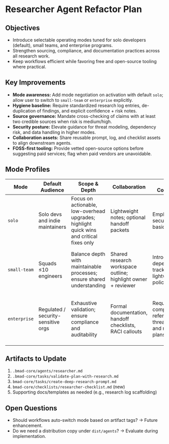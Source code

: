# Researcher Agent Refactor Plan

## Objectives

- Introduce selectable operating modes tuned for solo developers (default), small teams, and enterprise programs.
- Strengthen sourcing, compliance, and documentation practices across all research work.
- Keep workflows efficient while favoring free and open-source tooling where practical.

## Key Improvements

- **Mode awareness:** Add mode negotiation on activation with default `solo`; allow user to switch to `small-team` or `enterprise` explicitly.
- **Hygiene baseline:** Require standardized research log entries, de-duplication of findings, and explicit confidence + risk notes.
- **Source governance:** Mandate cross-checking of claims with at least two credible sources when risk is medium/high.
- **Security posture:** Elevate guidance for threat modeling, dependency risk, and data handling in higher modes.
- **Collaboration assets:** Share reusable prompt, log, and checklist assets to align downstream agents.
- **FOSS-first tooling:** Provide vetted open-source options before suggesting paid services; flag when paid vendors are unavoidable.

## Mode Profiles

| Mode         | Default Audience                    | Scope & Depth                                                                            | Collaboration                                                 | Risk & Compliance                                                | Output Targets                                              |
| ------------ | ----------------------------------- | ---------------------------------------------------------------------------------------- | ------------------------------------------------------------- | ---------------------------------------------------------------- | ----------------------------------------------------------- |
| `solo`       | Solo devs and indie maintainers     | Focus on actionable, low-overhead upgrades; highlight quick wins and critical fixes only | Lightweight notes; optional handoff packets                   | Emphasize security/privacy basics                                | Concise research log with prioritized next steps            |
| `small-team` | Squads ≤10 engineers                | Balance depth with maintainable processes; ensure shared understanding                   | Shared research workspace outline; highlight owner + reviewer | Introduce dependency tracking and lightweight policy checks      | Research log + change summary ready for team review         |
| `enterprise` | Regulated / security-sensitive orgs | Exhaustive validation; ensure compliance and auditability                                | Formal documentation, handoff checklists, RACI callouts       | Require compliance references, threat models, and rollback plans | Mode-specific dossier including risk register and approvals |

## Artifacts to Update

1. `.bmad-core/agents/researcher.md`
2. `.bmad-core/tasks/validate-plan-with-research.md`
3. `bmad-core/tasks/create-deep-research-prompt.md`
4. `bmad-core/checklists/researcher-checklist.md` (new)
5. Supporting docs/templates as needed (e.g., research log scaffolding)

## Open Questions

- Should workflows auto-switch mode based on artifact tags? → Future enhancement.
- Do we need a distribution copy under `dist/agents`? → Evaluate during implementation.
